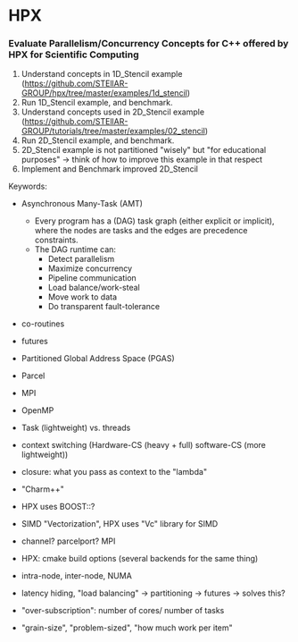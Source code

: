 # HPX
### Evaluate Parallelism/Concurrency Concepts for C++ offered by HPX for Scientific Computing


1. Understand concepts in 1D_Stencil example (https://github.com/STEllAR-GROUP/hpx/tree/master/examples/1d_stencil)
2. Run 1D_Stencil example, and benchmark.
3. Understand concepts used in 2D_Stencil example (https://github.com/STEllAR-GROUP/tutorials/tree/master/examples/02_stencil)
4. Run 2D_Stencil example, and benchmark.
5. 2D_Stencil example is not partitioned "wisely" but "for educational purposes" -> think of how to improve this example in that respect
6. Implement and Benchmark improved 2D_Stencil

Keywords:

- Asynchronous Many-Task (AMT)
  - Every program has a (DAG) task graph (either explicit or implicit), where the nodes are tasks and the edges are precedence constraints.
  - The DAG runtime can:
    - Detect parallelism
    - Maximize concurrency
    - Pipeline communication
    - Load balance/work-steal
    - Move work to data
    - Do transparent fault-tolerance
    
- co-routines
- futures
- Partitioned Global Address Space (PGAS)
- Parcel
- MPI
- OpenMP
- Task (lightweight) vs. threads
- context switching (Hardware-CS (heavy + full) software-CS (more lightweight))
- closure: what you pass as context to the "lambda"
- "Charm++"
- HPX uses BOOST::?
- SIMD "Vectorization", HPX uses "Vc" library for SIMD
- channel? parcelport? MPI
- HPX: cmake build options (several backends for the same thing)
- intra-node, inter-node, NUMA
- latency hiding, "load balancing" -> partitioning -> futures -> solves this?
- "over-subscription": number of cores/ number of tasks
- "grain-size", "problem-sized", "how much work per item"
